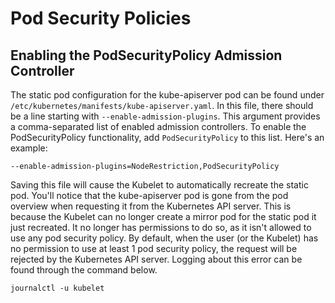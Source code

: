 # Pod Security Policies

## Enabling the PodSecurityPolicy Admission Controller

The static pod configuration for the kube-apiserver pod can be found under `/etc/kubernetes/manifests/kube-apiserver.yaml`.
In this file, there should be a line starting with `--enable-admission-plugins`. This argument provides a comma-separated
list of enabled admission controllers. To enable the PodSecurityPolicy functionality, add `PodSecurityPolicy` to this list.
Here's an example:

```
--enable-admission-plugins=NodeRestriction,PodSecurityPolicy
```

Saving this file will cause the Kubelet to automatically recreate the static pod. You'll notice that the kube-apiserver pod
is gone from the pod overview when requesting it from the Kubernetes API server. This is because the Kubelet can no longer
create a mirror pod for the static pod it just recreated. It no longer has permissions to do so, as it isn't allowed to use
any pod security policy. By default, when the user (or the Kubelet) has no permission to use at least 1 pod security policy,
the request will be rejected by the Kubernetes API server. Logging about this error can be found through the command below.

```
journalctl -u kubelet
```
